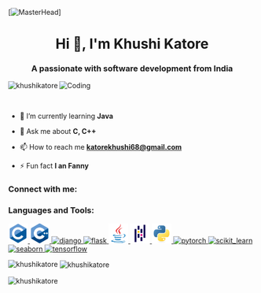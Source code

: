 [![MasterHead](https://cdn.dribbble.com/users/20368/screenshots/4012238/data_scene.gif)]
<h1 align="center">Hi 👋, I'm Khushi Katore</h1>
<h3 align="center">A passionate with software development from India</h3>
<img align="right" alt="Coding" width="400" src="https://media0.giphy.com/media/jTNG3RF6EwbkpD4LZx/giphy.gif?cid=ecf05e4747g3d5c10k4yd9c8c91nk0tg08030qhw8atne4ja&rid=giphy.gif&ct=g">

<p align="left"> <img src="https://komarev.com/ghpvc/?username=khushikatore&label=Profile%20views&color=0e75b6&style=flat" alt="khushikatore" /> </p>

<p align="left"> <a href="https://twitter.com/" target="blank"><img src="https://img.shields.io/twitter/follow/?logo=twitter&style=for-the-badge" alt="" /></a> </p>

- 🌱 I’m currently learning **Java**

- 💬 Ask me about **C, C++**

- 📫 How to reach me **katorekhushi68@gmail.com**

- ⚡ Fun fact **I an Fanny**

<h3 align="left">Connect with me:</h3>
<p align="left">
</p>

<h3 align="left">Languages and Tools:</h3>
<p align="left"> <a href="https://www.cprogramming.com/" target="_blank" rel="noreferrer"> <img src="https://raw.githubusercontent.com/devicons/devicon/master/icons/c/c-original.svg" alt="c" width="40" height="40"/> </a> <a href="https://www.w3schools.com/cpp/" target="_blank" rel="noreferrer"> <img src="https://raw.githubusercontent.com/devicons/devicon/master/icons/cplusplus/cplusplus-original.svg" alt="cplusplus" width="40" height="40"/> </a> <a href="https://www.djangoproject.com/" target="_blank" rel="noreferrer"> <img src="https://cdn.worldvectorlogo.com/logos/django.svg" alt="django" width="40" height="40"/> </a> <a href="https://flask.palletsprojects.com/" target="_blank" rel="noreferrer"> <img src="https://www.vectorlogo.zone/logos/pocoo_flask/pocoo_flask-icon.svg" alt="flask" width="40" height="40"/> </a> <a href="https://www.java.com" target="_blank" rel="noreferrer"> <img src="https://raw.githubusercontent.com/devicons/devicon/master/icons/java/java-original.svg" alt="java" width="40" height="40"/> </a> <a href="https://pandas.pydata.org/" target="_blank" rel="noreferrer"> <img src="https://raw.githubusercontent.com/devicons/devicon/2ae2a900d2f041da66e950e4d48052658d850630/icons/pandas/pandas-original.svg" alt="pandas" width="40" height="40"/> </a> <a href="https://www.python.org" target="_blank" rel="noreferrer"> <img src="https://raw.githubusercontent.com/devicons/devicon/master/icons/python/python-original.svg" alt="python" width="40" height="40"/> </a> <a href="https://pytorch.org/" target="_blank" rel="noreferrer"> <img src="https://www.vectorlogo.zone/logos/pytorch/pytorch-icon.svg" alt="pytorch" width="40" height="40"/> </a> <a href="https://scikit-learn.org/" target="_blank" rel="noreferrer"> <img src="https://upload.wikimedia.org/wikipedia/commons/0/05/Scikit_learn_logo_small.svg" alt="scikit_learn" width="40" height="40"/> </a> <a href="https://seaborn.pydata.org/" target="_blank" rel="noreferrer"> <img src="https://seaborn.pydata.org/_images/logo-mark-lightbg.svg" alt="seaborn" width="40" height="40"/> </a> <a href="https://www.tensorflow.org" target="_blank" rel="noreferrer"> <img src="https://www.vectorlogo.zone/logos/tensorflow/tensorflow-icon.svg" alt="tensorflow" width="40" height="40"/> </a> </p>

<p><img align="left" src="https://github-readme-stats.vercel.app/api/top-langs?username=khushikatore&show_icons=true&locale=en&layout=compact" alt="khushikatore" /></p>

<p>&nbsp;<img align="center" src="https://github-readme-stats.vercel.app/api?username=khushikatore&show_icons=true&locale=en" alt="khushikatore" /></p>

<p><img align="center" src="https://github-readme-streak-stats.herokuapp.com/?user=khushikatore&" alt="khushikatore" /></p>
